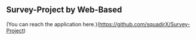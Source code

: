 ## Survey-Project by Web-Based

(You can reach the application here.)(https://github.com/squadirX/Survey-Project)
